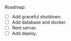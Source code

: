 Roadmap:
- [ ] Add graceful shutdown.
- [ ] Add database and docker.
- [ ] Rent server.
- [ ] Add deploy.
